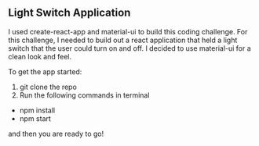 ## Light Switch Application

I used create-react-app and material-ui to build this coding challenge. For this challenge, I needed to build out a react application that held a light switch that the user could turn on and off. I decided to use material-ui for a clean look and feel. 


To get the app started:
1. git clone the repo
2. Run the following commands in terminal 
* npm install
* npm start

and then you are ready to go!